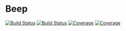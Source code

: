 # Beep

[![Build Status](https://travis-ci.com/arubhardwaj/Beep.jl.svg?branch=master)](https://travis-ci.com/arubhardwaj/Beep.jl)
[![Build Status](https://ci.appveyor.com/api/projects/status/github/arubhardwaj/Beep.jl?svg=true)](https://ci.appveyor.com/project/arubhardwaj/Beep-jl)
[![Coverage](https://codecov.io/gh/arubhardwaj/Beep.jl/branch/master/graph/badge.svg)](https://codecov.io/gh/arubhardwaj/Beep.jl)
[![Coverage](https://coveralls.io/repos/github/arubhardwaj/Beep.jl/badge.svg?branch=master)](https://coveralls.io/github/arubhardwaj/Beep.jl?branch=master)
